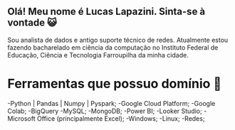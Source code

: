 ## Olá! Meu nome é Lucas Lapazini. Sinta-se à vontade :smiley_cat:

Sou analista de dados e antigo suporte técnico de redes. Atualmente estou fazendo bacharelado em ciência da computação no Instituto Federal de Educação, Ciência e Tecnologia Farroupilha da minha cidade.

# Ferramentas que possuo domínio :triangular_ruler:
-Python | Pandas | Numpy | Pyspark;
-Google Cloud Platform;
-Google Colab;
-BigQuery
-MySQL;
-MongoDB;
-Power BI;
-Looker Studio;
-Microsoft Office (principalmente Excel);
-Windows;
-Linux;
-Redes;
